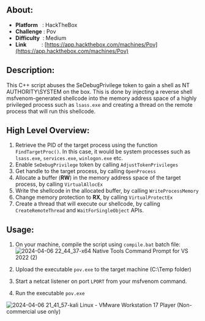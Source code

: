 ## About:
* **Platform**&nbsp;&nbsp;&nbsp;: HackTheBox
* **Challenge**&nbsp;: Pov
* **Difficulty**&nbsp;&nbsp;: Medium
* **Link**&nbsp;&nbsp;&nbsp;&nbsp;&nbsp;&nbsp;&nbsp;&nbsp;&nbsp;&nbsp;: [https://app.hackthebox.com/machines/Pov](https://app.hackthebox.com/machines/Pov)

## Description:
This C++ script abuses the SeDebugPrivilege token to gain a shell as NT AUTHORITY\SYSTEM on the box. This is done by injecting a reverse shell msfvenom-generated shellcode into the memory address space of a highly privileged process such as `lsass.exe` and creating a thread on the remote process that will run this shellcode.

## High Level Overview:

1. Retrieve the PID of the target process using the function `FindTargetProc()`. In this case, it would be system processes such as `lsass.exe`, `services.exe`, `winlogon.exe` etc.
2. Enable `SeDebugPrivilege` token by calling `AdjustTokenPrivileges`
3. Get handle to the target process, by calling `OpenProcess`
4. Allocate a buffer (**RW**) in the memory address space of the target process, by calling `VirtualAllocEx`
5. Write the shellcode in the allocated buffer, by calling `WriteProcessMemory`
6. Change memory protection to **RX**, by calling `VirtualProtectEx`
7. Create a thread that will execute our shellcode, by calling `CreateRemoteThread` and `WaitForSingleObject` APIs.


## Usage:

1. On your machine, compile the script using `compile.bat` batch file:
![2024-04-06 22_44_37-x64 Native Tools Command Prompt for VS 2022 (2)](https://github.com/YounesTasra-R4z3rSw0rd/CTF-Scripts/assets/101610095/1e385750-2c1b-42f4-a124-86209ffb3dc3)

2. Upload the executable `pov.exe` to the target machine (C:\Temp folder)
3. Start a netcat listener on port `LPORT` from your msfvenom command.
4. Run the executable `pov.exe`

![2024-04-06 21_41_57-kali Linux - VMware Workstation 17 Player (Non-commercial use only)](https://github.com/YounesTasra-R4z3rSw0rd/CTF-Scripts/assets/101610095/185d1e43-7d49-433a-ab2f-cd448c25b5cf)

